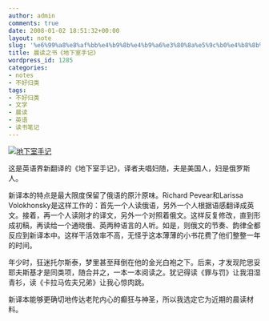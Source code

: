 ```yaml
---
author: admin
comments: true
date: 2008-01-02 18:51:32+00:00
layout: note
slug: '%e6%99%a8%e8%af%bb%e4%b9%8b%e4%b9%a6%e3%80%8a%e5%9c%b0%e4%b8%8b%e5%ae%a4%e6%89%8b%e8%ae%b0%e3%80%8b'
title: 晨读之书《地下室手记》
wordpress_id: 1285
categories:
- notes
- 不好归类
tags:
- 不好归类
- 文学
- 晨读
- 英语
- 读书笔记
---
```


[![地下室手记](http://photo15.yupoo.com/20080103/030253_1710159910_m.jpg)](http://www.douban.com/subject/2347193/)

这是英语界新翻译的《地下室手记》，译者夫唱妇随，夫是美国人，妇是俄罗斯人。

新译本的特点是最大限度保留了俄语的原汁原味。Richard Pevear和Larissa Volokhonsky是这样工作的：首先一个人读俄语，另外一个人根据语感翻译成英文。接着，再一个人读刚才的译文，另外一个对照着俄文。这样反复修改，直到形成初稿，再读给一个通晓俄、英两种语言的人听。如是，则俄文的节奏、韵律全都反应到新译本中。这样干活效率不高，无怪乎这本薄薄的小书花费了他们整整一年的时间。

年少时，狂迷托尔斯泰，梦里甚至拜倒在他的金光白袍之下。后来，才发现陀思妥耶夫斯基才是同类项，随合并之，一本一本阅读之。犹记得读《罪与罚》让我泪湿青衫，读《卡拉马佐夫兄弟》让我心惊肉跳。

新译本能够更确切地传达老陀内心的癫狂与神圣，所以我选定它为近期的晨读材料。

